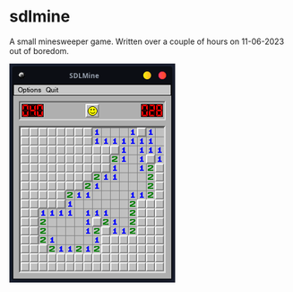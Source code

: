 # sdlmine

A small minesweeper game. Written over a couple of hours on 11-06-2023 out of boredom.

![Game UI](screenshot.png)

